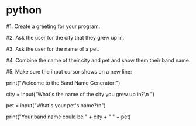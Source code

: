 # python

#1. Create a greeting for your program.

#2. Ask the user for the city that they grew up in.

#3. Ask the user for the name of a pet.

#4. Combine the name of their city and pet and show them their band name.

#5. Make sure the input cursor shows on a new line:

print("Welcome to the Band Name Generator!")

city = input("What's the name of the city you grew up in?\n ")

pet = input("What's your pet's name?\n")

print("Your band name could be " + city + " " + pet)